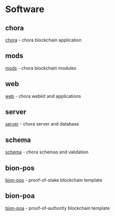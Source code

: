 # Software

## chora

[chora](https://github.com/choraio/chora) - chora blockchain application

## mods

[mods](https://github.com/choraio/mods) - chora blockchain modules

## web

[web](https://github.com/choraio/web) - chora webkit and applications

## server

[server](https://github.com/choraio/server) - chora server and database

## schema

[schema](https://github.com/choraio/schema) - chora schemas and validation

## bion-pos

[bion-pos](https://github.com/choraio/bion-pos) - proof-of-stake blockchain template

## bion-poa

[bion-poa](https://github.com/choraio/bion-poa) - proof-of-authority blockchain template
